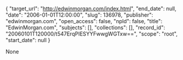 {
  "target_url": "http://edwinmorgan.com/index.html", 
  "end_date": null, 
  "date": "2006-01-01T12:00:00", 
  "slug": 136978, 
  "publisher": "edwinmorgan.com", 
  "open_access": false, 
  "npld": false, 
  "title": "EdwinMorgan.com", 
  "subjects": [], 
  "collections": [], 
  "record_id": "20060101T120000/t547ErqPIESYYFwwgWGTxw==", 
  "scope": "root", 
  "start_date": null
}

None